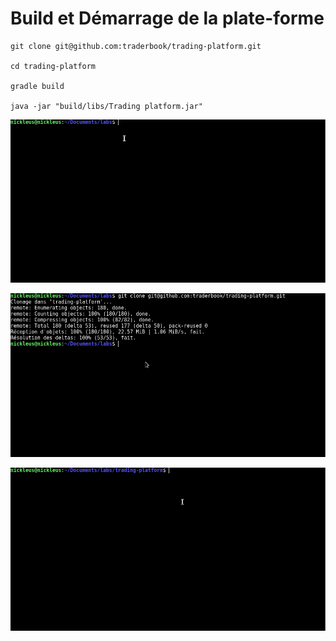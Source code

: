 # Build et Démarrage de la plate-forme

```
git clone git@github.com:traderbook/trading-platform.git

cd trading-platform

gradle build

java -jar "build/libs/Trading platform.jar"
```

![](https://github.com/traderbook/docs/blob/master/images/readme/git-clone.gif)

![](https://github.com/traderbook/docs/blob/master/images/readme/gradle%20build.gif)

![](https://github.com/traderbook/docs/blob/master/images/readme/java-jar.gif)